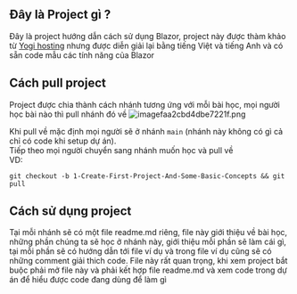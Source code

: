 ## Đây là Project gì ?

Đây là project hướng dẫn cách sử dụng Blazor, project này được thàm khảo từ [Yogi hosting](https://www.yogihosting.com/blazor-first-application/) nhưng được diễn giải lại bằng tiếng Việt và tiếng Anh và có sẵn code mẫu các tính năng của Blazor 

## Cách pull project

Project được chia thành cách nhánh tương ứng với mỗi bài học, mọi người học bài nào thì pull nhánh đó về 
![imagefaa2cbd4dbe7221f.png](https://img.upanh.tv/2024/09/02/imagefaa2cbd4dbe7221f.png)

Khi pull về mặc định mọi người sẽ ở nhánh `main` (nhánh này không có gì cả chỉ có code khi setup dự án). <br>
Tiếp theo mọi người chuyển sang nhánh muốn học và pull về <br>
VD:
```
git checkout -b 1-Create-First-Project-And-Some-Basic-Concepts && git pull
```

## Cách sử dụng project 

Tại mỗi nhánh sẽ có một file readme.md riêng, file này giới thiệu về bài học, những phần chúng ta sẽ học ở nhánh này, giới thiệu mỗi phần sẽ làm cái gì, tại mỗi phần sẽ có hướng dẫn tới file ví dụ và trong file ví dụ cũng sẽ có những comment giải thich code. File này rất quan trọng, khi xem project bắt buộc phải mở file này và phải kết hợp file readme.md và xem code trong dự án để hiểu được code đang dùng để làm gì
